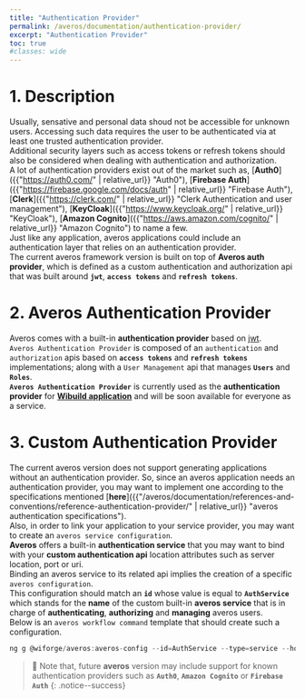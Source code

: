 ```yaml
---
title: "Authentication Provider"
permalink: /averos/documentation/authentication-provider/
excerpt: "Authentication Provider"
toc: true
#classes: wide
---
```



# **1. Description**

Usually, sensative and personal data shoud not be accessible for unknown users.
Accessing such data requires the user to be authenticated via at least one trusted authentication provider. <br/>
Additional security layers such as access tokens or refresh tokens should also be considered when dealing with authentication and authorization. <br/>
A lot of authentication providers exist out of the market such as, [**Auth0**]({{"https://auth0.com/" | relative_url}} "Auth0"), [**Firebase Auth**]({{"https://firebase.google.com/docs/auth" | relative_url}} "Firebase Auth"), [**Clerk**]({{"https://clerk.com/" | relative_url}} "Clerk Authentication and user management"), [**KeyCloak**]({{"https://www.keycloak.org/" | relative_url}} "KeyCloak"), [**Amazon Cognito**]({{"https://aws.amazon.com/cognito/" | relative_url}} "Amazon Cognito") to name a few. <br/>
Just like any application, averos applications could include an authentication layer that relies on an authentication provider. <br/>
The current averos framework version is built on top of **Averos auth provider**, which is defined as a custom authentication and authorization api that was built around **`jwt`**, **`access tokens`** and **`refresh tokens`**.


# **2. Averos Authentication Provider**

Averos comes with a built-in **authentication provider** based on [jwt](https://jwt.io "JSON Web Token"). <br/>
`Averos Authentication Provider` is composed of an `authentication` and `authorization` apis based on **`access tokens`** and **`refresh tokens`** implementations; along with a `User Management` api that manages **`Users`** and **`Roles`**. <br/>
**`Averos Authentication Provider`** is currently used as the **authentication provider** for [**Wibuild application**](https://appbuilder.wiforge.com/ "Wibuild") and will be soon available for everyone as a service.

# **3. Custom Authentication Provider**

The current averos version does not support generating applications without an authentication provider.
So, since an averos application needs an authentication provider, you may want to implement one according to the specifications mentioned [**here**]({{"/averos/documentation/references-and-conventions/reference-authentication-provider/" | relative_url}} "averos authentication specifications"). <br/>
Also, in order to link your application to your service provider, you may want to create an `averos service configuration`.<br/>
**Averos** offers a built-in **authentication service** that you may want to bind with your **custom authentication api** location attributes such as server location, port or uri. <br/>
Binding an averos service to its related api implies the creation of a specific `averos configuration`. <br/> 
This configuration should match an **`id`** whose value is equal to **`AuthService`** which stands for the **name** of the custom built-in **averos service** that is in charge of **authenticating**, **authorizing** and **managing** averos users.<br/>
Below is an `averos workflow command` template that should create such a configuration.
```js
ng g @wiforge/averos:averos-config --id=AuthService --type=service --host=[your-auth-server-address] --port=[our-auth-server-port] --protocol=[our-auth-server-protocol] --endpoint=[your-auth-api-uri]
```

>🚩 Note that, future **averos** version may include support for known authentication providers such as **`Auth0`**, **`Amazon Cognito`** or **`Firebase Auth`**
{: .notice--success}

